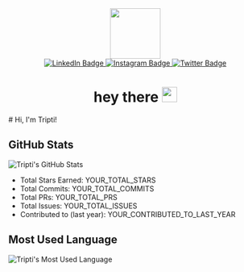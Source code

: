 <div id="header" align="center">
  <img src="https://media.giphy.com/media/M9gbBd9nbDrOTu1Mqx/giphy.gif" width="100"/>
</div>
<div id="badges" align="center">
  <a href="https://www.linkedin.com/in/tripti-verma-68050122b/">
    <img src="https://img.shields.io/badge/LinkedIn-blue?style=for-the-badge&logo=linkedin&logoColor=white" alt="LinkedIn Badge"/>
  </a>
  <a href="https://www.instagram.com/fr.tanyaaa/">
    <img src="https://img.shields.io/badge/Instagram-red?style=for-the-badge&logo=instagram&logoColor=white" alt="Instagram Badge"/>
  </a>
  <a href="https://twitter.com/tripti73860991">
    <img src="https://img.shields.io/badge/Twitter-blue?style=for-the-badge&logo=twitter&logoColor=white" alt="Twitter Badge"/>
  </a>
</div>
<div id="views" align="center">
<img src="https://komarev.com/ghpvc/?username=tripti033&style=flat-square&color=blue" alt=""/>
</div>
<h1 align="center">
  hey there
  <img src="https://media.giphy.com/media/hvRJCLFzcasrR4ia7z/giphy.gif" width="30px"/>
</h1>
# Hi, I'm Tripti!

## GitHub Stats

![Tripti's GitHub Stats](https://github-readme-stats.vercel.app/api?username=YOUR_USERNAME&show_icons=true&theme=dark)

- Total Stars Earned: YOUR_TOTAL_STARS
- Total Commits: YOUR_TOTAL_COMMITS
- Total PRs: YOUR_TOTAL_PRS
- Total Issues: YOUR_TOTAL_ISSUES
- Contributed to (last year): YOUR_CONTRIBUTED_TO_LAST_YEAR

## Most Used Language

![Tripti's Most Used Language](https://github-readme-stats.vercel.app/api/top-langs/?username=YOUR_USERNAME&layout=compact&theme=dark)


